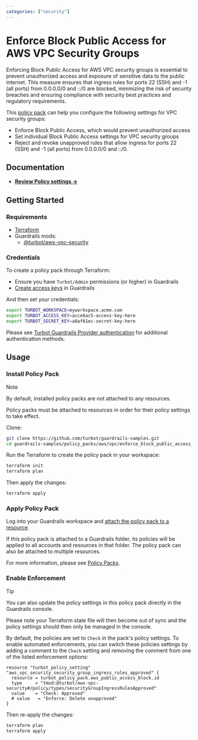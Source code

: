 ```yaml
---
categories: ["security"]
---
```


# Enforce Block Public Access for AWS VPC Security Groups

Enforcing Block Public Access for AWS VPC security groups is essential to prevent unauthorized access and exposure of sensitive data to the public internet. This measure ensures that ingress rules for ports 22 (SSH) and -1 (all ports) from 0.0.0.0/0 and ::/0 are blocked, minimizing the risk of security breaches and ensuring compliance with security best practices and regulatory requirements.

This [policy pack](https://turbot.com/guardrails/docs/concepts/resources/smart-folders) can help you configure the following settings for VPC security groups:

- Enforce Block Public Access, which would prevent unauthorized access
- Set individual Block Public Access settings for VPC security groups
- Reject and revoke unapproved rules that allow ingress for ports 22 (SSH) and -1 (all ports) from 0.0.0.0/0 and ::/0.

## Documentation

- **[Review Policy settings →](https://hub-guardrails-turbot-com-git-development-turbot.vercel.app/policy-packs/enforce_block_public_access_for_security_groups/settings)**

## Getting Started

### Requirements

- [Terraform](https://developer.hashicorp.com/terraform/tutorials/aws-get-started/install-cli)
- Guardrails mods:
  - [@turbot/aws-vpc-security](https://hub-guardrails-turbot-com-git-development-turbot.vercel.app/aws/mods/aws-vpc-security)

### Credentials

To create a policy pack through Terraform:

- Ensure you have `Turbot/Admin` permissions (or higher) in Guardrails
- [Create access keys](https://turbot.com/guardrails/docs/guides/iam/access-keys#generate-a-new-guardrails-api-access-key) in Guardrails

And then set your credentials:

```sh
export TURBOT_WORKSPACE=myworkspace.acme.com
export TURBOT_ACCESS_KEY=acce6ac5-access-key-here
export TURBOT_SECRET_KEY=a8af61ec-secret-key-here
```

Please see [Turbot Guardrails Provider authentication](https://registry.terraform.io/providers/turbot/turbot/latest/docs#authentication) for additional authentication methods.

## Usage

### Install Policy Pack

> [!NOTE]
> By default, installed policy packs are not attached to any resources.
>
> Policy packs must be attached to resources in order for their policy settings to take effect.

Clone:

```sh
git clone https://github.com/turbot/guardrails-samples.git
cd guardrails-samples/policy_packs/aws/vpc/enforce_block_public_access_for_security_groups
```

Run the Terraform to create the policy pack in your workspace:

```sh
terraform init
terraform plan
```

Then apply the changes:

```sh
terraform apply
```

### Apply Policy Pack

Log into your Guardrails workspace and [attach the policy pack to a resource](https://turbot.com/guardrails/docs/guides/working-with-folders/smart#attach-a-smart-folder-to-a-resource).

If this policy pack is attached to a Guardrails folder, its policies will be applied to all accounts and resources in that folder. The policy pack can also be attached to multiple resources.

For more information, please see [Policy Packs](https://turbot.com/guardrails/docs/concepts/resources/smart-folders).

### Enable Enforcement

> [!TIP]
> You can also update the policy settings in this policy pack directly in the Guardrails console.
>
> Please note your Terraform state file will then become out of sync and the policy settings should then only be managed in the console.

By default, the policies are set to `Check` in the pack's policy settings. To enable automated enforcements, you can switch these policies settings by adding a comment to the `Check` setting and removing the comment from one of the listed enforcement options:

```hcl
resource "turbot_policy_setting" "aws_vpc_security_security_group_ingress_rules_approved" {
  resource = turbot_policy_pack.aws_public_access_block.id
  type     = "tmod:@turbot/aws-vpc-security#/policy/types/securityGroupIngressRulesApproved"
  value    = "Check: Approved"
  # value   = "Enforce: Delete unapproved"
}
```

Then re-apply the changes:

```sh
terraform plan
terraform apply
```
